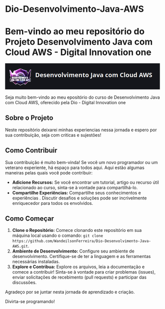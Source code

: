 # Dio-Desenvolvimento-Java-AWS

# Bem-vindo ao meu repositório do Projeto Desenvolvimento Java com Cloud AWS - Digital Innovation one
<center>

![dio curso](1.png)

</center>

Seja muito bem-vindo ao meu epositório do curso de Desenvolvimento Java com Cloud AWS, oferecido pela Dio - Digital Innovation one

## Sobre o Projeto
Neste repositório deixarei minhas experiencias nessa jornada e espero por sua contribuição, seja com criticas e sujestões! 

## Como Contribuir

Sua contribuição é muito bem-vinda! Se você um novo programador ou um veterano experiente, há espaço para todos aqui. Aqui estão algumas maneiras pelas quais você pode contribuir:

- **Adicione Recursos:** Se você encontrar um tutorial, artigo ou recurso útil relacionado ao curso, sinta-se à vontade para compartilhá-lo.
- **Compartilhe Experiências:** Compartilhe seus conhecimentos e experiências . Discutir desafios e soluções pode ser incrivelmente enriquecedor para todos os envolvidos.

## Como Começar

1. **Clone o Repositório:** Comece clonando este repositório em sua máquina local usando o comando: `git clone https://github.com/WandeilsonFerreira/Dio-Desenvolvimento-Java-AWS.git`.
2. **Ambiente de Desenvolvimento:** Configure seu ambiente de desenvolvimento. Certifique-se de ter a linguagem e as ferramentas necessárias instaladas.
3. **Explore e Contribua:** Explore os arquivos, leia a documentação e comece a contribuir! Sinta-se à vontade para criar problemas (issues), enviar solicitações de recebimento (pull requests) e participar das discussões.

Agradeço por se juntar nesta jornada de aprendizado e criação.  

Divirta-se programando!

